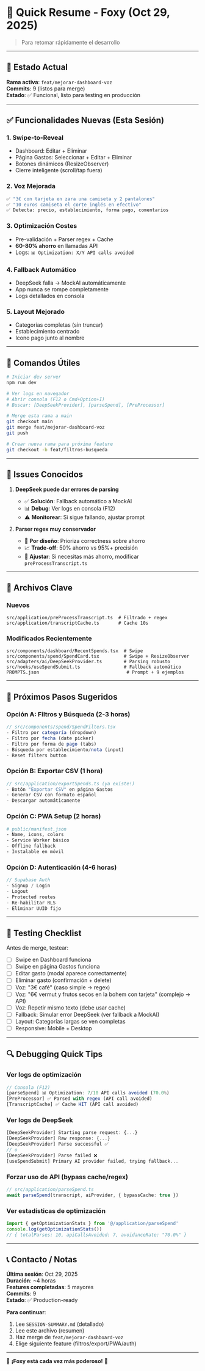 # 🚀 Quick Resume - Foxy (Oct 29, 2025)

> Para retomar rápidamente el desarrollo

---

## 📍 Estado Actual

**Rama activa**: `feat/mejorar-dashboard-voz`  
**Commits**: 9 (listos para merge)  
**Estado**: ✅ Funcional, listo para testing en producción

---

## ✅ Funcionalidades Nuevas (Esta Sesión)

### 1. **Swipe-to-Reveal** 
- Dashboard: Editar + Eliminar
- Página Gastos: Seleccionar + Editar + Eliminar
- Botones dinámicos (ResizeObserver)
- Cierre inteligente (scroll/tap fuera)

### 2. **Voz Mejorada**
```bash
✅ "3€ con tarjeta en zara una camiseta y 2 pantalones"
✅ "10 euros camiseta el corte inglés en efectivo"
✅ Detecta: precio, establecimiento, forma pago, comentarios
```

### 3. **Optimización Costes**
- Pre-validación + Parser regex + Cache
- **60-80% ahorro** en llamadas API
- Logs: `📊 Optimization: X/Y API calls avoided`

### 4. **Fallback Automático**
- DeepSeek falla → MockAI automáticamente
- App nunca se rompe completamente
- Logs detallados en consola

### 5. **Layout Mejorado**
- Categorías completas (sin truncar)
- Establecimiento centrado
- Icono pago junto al nombre

---

## 🔧 Comandos Útiles

```bash
# Iniciar dev server
npm run dev

# Ver logs en navegador
# Abrir consola (F12 o Cmd+Option+I)
# Buscar: [DeepSeekProvider], [parseSpend], [PreProcessor]

# Merge esta rama a main
git checkout main
git merge feat/mejorar-dashboard-voz
git push

# Crear nueva rama para próxima feature
git checkout -b feat/filtros-busqueda
```

---

## 🐛 Issues Conocidos

1. **DeepSeek puede dar errores de parsing**
   - ✅ **Solución**: Fallback automático a MockAI
   - 📊 **Debug**: Ver logs en consola (F12)
   - ⚠️ **Monitorear**: Si sigue fallando, ajustar prompt

2. **Parser regex muy conservador**
   - 🎯 **Por diseño**: Prioriza correctness sobre ahorro
   - 📈 **Trade-off**: 50% ahorro vs 95%+ precisión
   - 🔧 **Ajustar**: Si necesitas más ahorro, modificar `preProcessTranscript.ts`

---

## 📂 Archivos Clave

### Nuevos
```
src/application/preProcessTranscript.ts  # Filtrado + regex
src/application/transcriptCache.ts       # Cache 10s
```

### Modificados Recientemente
```
src/components/dashboard/RecentSpends.tsx  # Swipe
src/components/spend/SpendCard.tsx         # Swipe + ResizeObserver
src/adapters/ai/DeepSeekProvider.ts        # Parsing robusto
src/hooks/useSpendSubmit.ts                # Fallback automático
PROMPTS.json                                # Prompt + 9 ejemplos
```

---

## 🎯 Próximos Pasos Sugeridos

### Opción A: Filtros y Búsqueda (2-3 horas)
```typescript
// src/components/spend/SpendFilters.tsx
- Filtro por categoría (dropdown)
- Filtro por fecha (date picker)
- Filtro por forma de pago (tabs)
- Búsqueda por establecimiento/nota (input)
- Reset filters button
```

### Opción B: Exportar CSV (1 hora)
```typescript
// src/application/exportSpends.ts (ya existe!)
- Botón "Exportar CSV" en página Gastos
- Generar CSV con formato español
- Descargar automáticamente
```

### Opción C: PWA Setup (2 horas)
```bash
# public/manifest.json
- Name, icons, colors
- Service Worker básico
- Offline fallback
- Instalable en móvil
```

### Opción D: Autenticación (4-6 horas)
```typescript
// Supabase Auth
- Signup / Login
- Logout
- Protected routes
- Re-habilitar RLS
- Eliminar UUID fijo
```

---

## 🧪 Testing Checklist

Antes de merge, testear:

- [ ] Swipe en Dashboard funciona
- [ ] Swipe en página Gastos funciona
- [ ] Editar gasto (modal aparece correctamente)
- [ ] Eliminar gasto (confirmación + delete)
- [ ] Voz: "3€ café" (caso simple → regex)
- [ ] Voz: "6€ vermut y frutos secos en la bohem con tarjeta" (complejo → API)
- [ ] Voz: Repetir mismo texto (debe usar cache)
- [ ] Fallback: Simular error DeepSeek (ver fallback a MockAI)
- [ ] Layout: Categorías largas se ven completas
- [ ] Responsive: Mobile + Desktop

---

## 🔍 Debugging Quick Tips

### Ver logs de optimización
```javascript
// Consola (F12)
[parseSpend] 📊 Optimization: 7/10 API calls avoided (70.0%)
[PreProcessor] ✅ Parsed with regex (API call avoided)
[TranscriptCache] ✅ Cache HIT (API call avoided)
```

### Ver logs de DeepSeek
```javascript
[DeepSeekProvider] Starting parse request: {...}
[DeepSeekProvider] Raw response: {...}
[DeepSeekProvider] Parse successful ✅
// o
[DeepSeekProvider] Parse failed ❌
[useSpendSubmit] Primary AI provider failed, trying fallback...
```

### Forzar uso de API (bypass cache/regex)
```typescript
// src/application/parseSpend.ts
await parseSpend(transcript, aiProvider, { bypassCache: true })
```

### Ver estadísticas de optimización
```typescript
import { getOptimizationStats } from '@/application/parseSpend'
console.log(getOptimizationStats())
// { totalParses: 10, apiCallsAvoided: 7, avoidanceRate: "70.0%" }
```

---

## 📞 Contacto / Notas

**Última sesión**: Oct 29, 2025  
**Duración**: ~4 horas  
**Features completadas**: 5 mayores  
**Commits**: 9  
**Estado**: ✅ Production-ready  

**Para continuar**: 
1. Lee `SESSION-SUMMARY.md` (detallado)
2. Lee este archivo (resumen)
3. Haz merge de `feat/mejorar-dashboard-voz`
4. Elige siguiente feature (filtros/export/PWA/auth)

---

🦊 **¡Foxy está cada vez más poderoso!** 🚀

